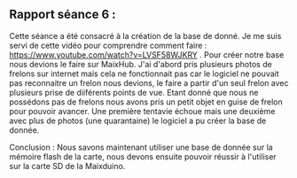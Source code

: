 ## Rapport séance 6 :

Cette séance a été consacré à la création de la base de donné. Je me suis servi de cette vidéo pour comprendre comment faire : https://www.youtube.com/watch?v=LVSF58WJKRY . Pour créer notre base nous devions le faire sur MaixHub. 
J'ai d'abord pris plusieurs photos de frelons sur internet mais cela ne fonctionnait pas car le logiciel ne pouvait pas reconnaitre un frelon nous devions, le faire a partir d'un seul frelon avec plusieurs prise de diiférents points de vue. Etant donné que nous ne possédons pas de frelons nous avons pris un petit objet en guise de frelon pour pouvoir avancer. 
Une première tentavie échoue mais une deuxième avec plus de photos (une quarantaine) le logiciel a pu créer la base de donnée.

Conclusion : Nous savons maintenant utiliser une base de donnée sur la mémoire flash de la carte, nous devons ensuite pouvoir réussir à l'utiliser sur la carte SD de la Maixduino.
